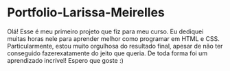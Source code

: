 # Portfolio-Larissa-Meirelles
Olá! Esse é meu primeiro projeto que fiz para meu curso. 
Eu dediquei muitas horas nele para aprender melhor como programar em HTML e CSS.
Particularmente, estou muito orgulhosa do resultado final, apesar de não ter conseguido fazerexatamente do jeito que queria.
De toda forma foi um aprendizado incrível!
Espero que goste :)
